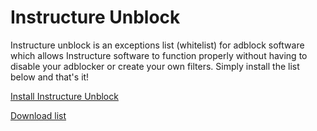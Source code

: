 # Instructure Unblock
Instructure unblock is an exceptions list (whitelist) for adblock software which allows Instructure software to function properly without having to disable your adblocker or create your own filters.  Simply install the list below and that's it!

[Install Instructure Unblock](https://subscribe.adblockplus.org?location=https://raw.githubusercontent.com/thedannywahl/instructure-unblock/master/instructure-unblock.txt&title=Instructure%20Unblock)

[Download list](https://raw.githubusercontent.com/thedannywahl/instructure-unblock/master/instructure-unblock.txt)
